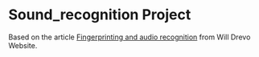 # Sound_recognition Project

Based on the article [Fingerprinting and audio recognition](https://willdrevo.com/fingerprinting-and-audio-recognition-with-python/)
from Will Drevo Website.
